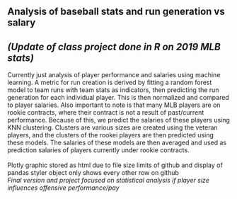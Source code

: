 ## Analysis of baseball stats and run generation vs salary <br>
## <i>(Update of class project done in R on 2019 MLB stats)</i> <br>
Currently just analysis of player performance and salaries using machine learning.  A metric for run creation is derived by fitting a random forest model to team runs with team stats as indicators, then predicting the run generation for each individual player.  This is then normalized and compared to player salaries.  Also important to note is that many MLB players are on rookie contracts, where their contract is not a result of past/current performance.  Because of this, we predict the salaries of these players using KNN clustering.  Clusters are various sizes are created using the veteran players, and the clusters of the rookei players are then predicted using these models.  The salaries of these models are then averaged and used as prediction salaries of players currently under rookie contracts. <br> <br>
Plotly graphic stored as html due to file size limits of github and display of pandas styler object only shows every other row on github<br> 
<i>Final version and project focused on statistical analysis if player size influences offensive performance/pay
